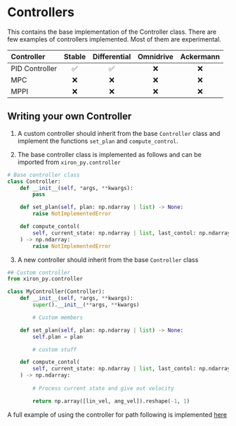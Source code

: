# Controllers
This contains the base implementation of the Controller class. There are few examples of controllers implemented. Most of them are experimental.

| Controller        | Stable | Differential | Omnidrive | Ackermann | 
| :---------------- | :------: | :----: | :-------: | :--------: |
| PID Controller    |   ✅  | ✅ | ❌ | ❌ |
| MPC               |   ❌   | ❌ | ❌ | ❌ |
| MPPI              |  ❌   | ❌| ❌ | ❌ |

## Writing your own Controller
1. A custom controller should inherit from the base `Controller` class and implement the functions `set_plan` and `compute_control`.

2. The base controller class is implemented as follows and can be imported from `xiron_py.controller`
```python
# Base controller class
class Controller:
    def __init__(self, *args, **kwargs):
        pass

    def set_plan(self, plan: np.ndarray | list) -> None:
        raise NotImplementedError

    def compute_contol(
        self, current_state: np.ndarray | list, last_contol: np.ndarray | list
    ) -> np.ndarray:
        raise NotImplementedError

```

3. A new controller should inherit from the base `Controller` class
```python
## Custom controller
from xiron_py.controller

class MyController(Controller):
    def __init__(self, *args, **kwargs):
        super().__init__(**args, **kwargs)

        # Custom members

    def set_plan(self, plan: np.ndarray | list) -> None:
        self.plan = plan

        # custom stuff

    def compute_contol(
        self, current_state: np.ndarray | list, last_contol: np.ndarray | list
    ) -> np.ndarray:
        
        # Process current state and give out velocity

        return np.array([lin_vel, ang_vel]).reshape(-1, 1)
```

A full example of using the controller for path following is implemented [here](../examples/pid/follow_path.py)